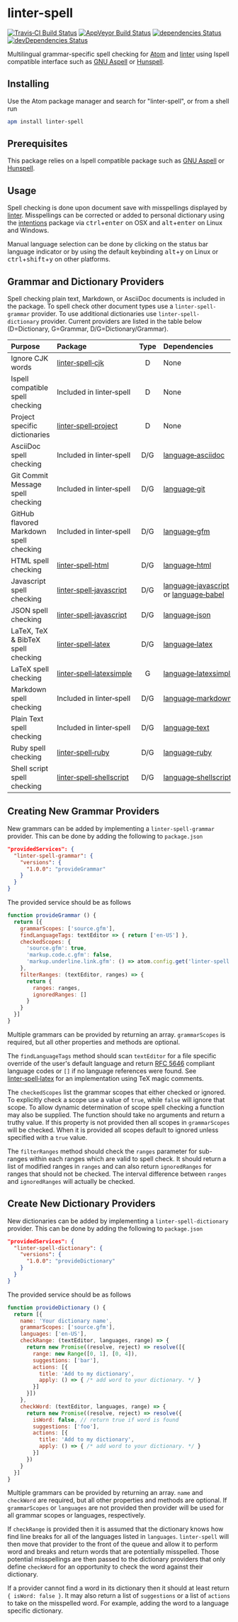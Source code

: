 # linter-spell

[![Travis&#x2011;CI Build Status](http://img.shields.io/travis/AtomLinter/linter-spell/master.svg?label=Linux/OSX%20build)](http://travis-ci.org/AtomLinter/linter-spell)
[![AppVeyor Build Status](http://img.shields.io/appveyor/ci/yitzchak/linter-spell/master.svg?label=Windows%20build)](http://ci.appveyor.com/project/yitzchak/linter-spell)
[![dependencies Status](http://img.shields.io/david/AtomLinter/linter-spell.svg)](http://david-dm.org/AtomLinter/linter-spell)
[![devDependencies Status](https://david-dm.org/AtomLinter/linter-spell/dev-status.svg)](https://david-dm.org/AtomLinter/linter-spell?type=dev)

Multilingual grammar-specific spell checking for [Atom](http://atom.io) and
[linter](http://atom.io/packages/linter) using Ispell compatible interface such
as [GNU Aspell](http://aspell.net/) or [Hunspell](http://hunspell.github.io/).

## Installing

Use the Atom package manager and search for "linter-spell", or from a shell run

```bash
apm install linter-spell
```

## Prerequisites

This package relies on a Ispell compatible package such as
[GNU Aspell](http://aspell.net/) or [Hunspell](http://hunspell.github.io/).

## Usage

Spell checking is done upon document save with misspellings displayed by
[linter](http://atom.io/packages/linter). Misspellings can be corrected or added
to personal dictionary using the
[intentions](http://atom.io/packages/intentions) package via
<kbd>ctrl</kbd>+<kbd>enter</kbd> on OSX and <kbd>alt</kbd>+<kbd>enter</kbd> on
Linux and Windows.

Manual language selection can be done by clicking on the status bar language
indicator or by using the default keybinding <kbd>alt</kbd>+<kbd>y</kbd> on
Linux or <kbd>ctrl</kbd>+<kbd>shift</kbd>+<kbd>y</kbd> on other platforms.

## Grammar and Dictionary Providers

Spell checking plain text, Markdown, or AsciiDoc documents is included in the
package. To spell check other document types use a `linter-spell-grammar`
provider. To use additional dictionaries use `linter-spell-dictionary` provider.
Current providers are listed in the table below (D=Dictionary, G=Grammar,
D/G=Dictionary/Grammar).

| Purpose                                 | Package                                                                                     | Type | Dependencies                                                                                                                                 |
|:----------------------------------------|:--------------------------------------------------------------------------------------------|:----:|:---------------------------------------------------------------------------------------------------------------------------------------------|
| Ignore CJK words                        | [linter&#x2011;spell&#x2011;cjk](https://atom.io/packages/linter-spell-cjk)                 | D    | None                                                                                                                                         |
| Ispell compatible spell checking        | Included in linter&#x2011;spell                                                             | D    | None                                                                                                                                         |
| Project specific dictionaries           | [linter&#x2011;spell&#x2011;project](http://atom.io/packages/linter-spell-project)          | D    | None                                                                                                                                         |
| AsciiDoc spell checking                 | Included in linter&#x2011;spell                                                             | D/G  | [language&#x2011;asciidoc](http://atom.io/packages/language-asciidoc)                                                                        |
| Git Commit Message spell checking       | Included in linter&#x2011;spell                                                             | D/G  | [language&#x2011;git](http://atom.io/packages/language-git)                                                                                  |
| GitHub flavored Markdown spell checking | Included in linter&#x2011;spell                                                             | D/G  | [language&#x2011;gfm](http://atom.io/packages/language-gfm)                                                                                  |
| HTML spell checking                     | [linter&#x2011;spell&#x2011;html](http://atom.io/packages/linter-spell-html)                | D/G  | [language&#x2011;html](http://atom.io/packages/language-html)                                                                                |
| Javascript spell checking               | [linter&#x2011;spell&#x2011;javascript](http://atom.io/packages/linter-spell-javascript)    | D/G  | [language&#x2011;javascript](http://atom.io/packages/language-javascript) or [language&#x2011;babel](http://atom.io/packages/language-babel) |
| JSON spell checking                     | [linter&#x2011;spell&#x2011;javascript](http://atom.io/packages/linter-spell-javascript)    | D/G  | [language&#x2011;json](http://atom.io/packages/language-json)                                                                                |
| LaTeX, TeX &amp; BibTeX spell checking  | [linter&#x2011;spell&#x2011;latex](http://atom.io/packages/linter-spell-latex)              | D/G  | [language&#x2011;latex](http://atom.io/packages/language-latex)                                                                              |
| LaTeX spell checking                    | [linter&#x2011;spell&#x2011;latexsimple](https://atom.io/packages/linter-spell-latexsimple) | G    | [language&#x2011;latexsimple](https://atom.io/packages/language-latexsimple)                                                                 |
| Markdown spell checking                 | Included in linter&#x2011;spell                                                             | D/G  | [language&#x2011;markdown](http://atom.io/packages/language-markdown)                                                                        |
| Plain Text spell checking               | Included in linter&#x2011;spell                                                             | D/G  | [language&#x2011;text](http://atom.io/packages/language-text)                                                                                |
| Ruby spell checking                     | [linter&#x2011;spell&#x2011;ruby](http://atom.io/packages/linter-spell-ruby)                | D/G  | [language&#x2011;ruby](http://atom.io/packages/language-ruby)                                                                                |
| Shell script spell checking             | [linter&#x2011;spell&#x2011;shellscript](https://atom.io/packages/linter-spell-shellscript) | D/G  | [language&#x2011;shellscript](http://atom.io/packages/language-shellscript)                                                                  |

## Creating New Grammar Providers

New grammars can be added by implementing a `linter-spell-grammar` provider.
This can be done by adding the following to `package.json`

```json
"providedServices": {
  "linter-spell-grammar": {
    "versions": {
      "1.0.0": "provideGrammar"
    }
  }
}
```

The provided service should be as follows

```javascript
function provideGrammar () {
  return [{
    grammarScopes: ['source.gfm'],
    findLanguageTags: textEditor => { return ['en-US'] },
    checkedScopes: {
      'source.gfm': true,
      'markup.code.c.gfm': false,
      'markup.underline.link.gfm': () => atom.config.get('linter-spell.checkLinks')
    },
    filterRanges: (textEditor, ranges) => {
      return {
        ranges: ranges,
        ignoredRanges: []
      }
    }
  }]
}
```

Multiple grammars can be provided by returning an array. `grammarScopes` is
required, but all other properties and methods are optional.

The `findLanguageTags` method should scan `textEditor` for a file specific
override of the user's default language and return [RFC
5646](http://www.rfc-editor.org/rfc/rfc5646.txt) compliant language codes or `[]`
if no language references were found. See
[linter&#x2011;spell&#x2011;latex](http://atom.io/packages/linter-spell-latex)
for an implementation using TeX magic comments.

The `checkedScopes` list the grammar scopes that either checked or ignored. To
explicitly check a scope use a value of `true`, while `false` will ignore that
scope. To allow dynamic determination of scope spell checking a function may
also be supplied. The function should take no arguments and return a truthy
value. If this property is not provided then all scopes in `grammarScopes` will
be checked. When it is provided all scopes default to ignored unless specified
with a `true` value.

The `filterRanges` method should check the `ranges` parameter for sub-ranges
within each ranges which are valid to spell check. It should return a list
of modified ranges in `ranges` and can also return `ignoredRanges` for
ranges that should not be checked. The interval difference between `ranges`
and `ignoredRanges` will actually be checked.

## Create New Dictionary Providers

New dictionaries can be added by implementing a `linter-spell-dictionary`
provider. This can be done by adding the following to `package.json`

```json
"providedServices": {
  "linter-spell-dictionary": {
    "versions": {
      "1.0.0": "provideDictionary"
    }
  }
}
```

The provided service should be as follows

```javascript
function provideDictionary () {
  return [{
    name: 'Your dictionary name',
    grammarScopes: ['source.gfm'],
    languages: ['en-US'],
    checkRange: (textEditor, languages, range) => {
      return new Promise((resolve, reject) => resolve([{
        range: new Range([0, 1], [0, 4]),
        suggestions: ['bar'],
        actions: [{
          title: 'Add to my dictionary',
          apply: () => { /* add word to your dictionary. */ }
        }]
      }])
    },
    checkWord: (textEditor, languages, range) => {
      return new Promise((resolve, reject) => resolve({
        isWord: false, // return true if word is found
        suggestions: ['foo'],
        actions: [{
          title: 'Add to my dictionary',
          apply: () => { /* add word to your dictionary. */ }
        }]
      })
    }
  }]
}
```

Multiple grammars can be provided by returning an array. `name` and `checkWord`
are required, but all other properties and methods are optional. If
`grammarScopes` or `languages` are not provided then provider will be used for
all grammar scopes or languages, respectively.

If `checkRange` is provided then it is assumed that the dictionary knows how
find line breaks for all of the languages listed in `languages`. `linter-spell`
will then move that provider to the front of the queue and allow it to perform
word and breaks and return words that are potentially misspelled. Those
potential misspellings are then passed to the dictionary providers that only
define `checkWord` for an opportunity to check the word against their
dictionary.

If a provider cannot find a word in its dictionary then it should at least
return `{ isWord: false }`. It may also return a list of `suggestions` or a list
of `actions` to take on the misspelled word. For example, adding the word to a
language specific dictionary.
